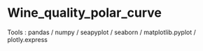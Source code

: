 # Wine_quality_polar_curve
Tools : pandas / numpy / seapyplot / seaborn / matplotlib.pyplot / plotly.express

